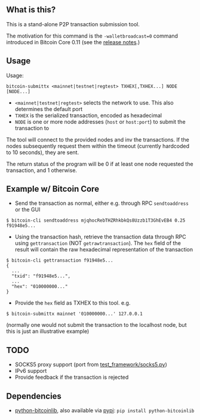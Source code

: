 What is this?
--------------

This is a stand-alone P2P transaction submission tool.

The motivation for this command is the `-walletbroadcast=0` command introduced
in Bitcoin Core 0.11 (see the [release notes](https://github.com/bitcoin/bitcoin/blob/v0.11.0rc1/doc/release-notes.md#privacy-disable-wallet-transaction-broadcast).)

Usage
--------

Usage:

    bitcoin-submittx <mainnet|testnet|regtest> TXHEX[,TXHEX...] NODE [NODE...]

- `<mainnet|testnet|regtest>` selects the network to use. This also determines the default port
- `TXHEX` is the serialized transaction, encoded as hexadecimal
- `NODE` is one or more node addresses (`host` or `host:port`) to submit the transaction to

The tool will connect to the provided nodes and inv the transactions. If the
nodes subsequently request them within the timeout (currently hardcoded to 10
seconds), they are sent.

The return status of the program will be 0 if at least one node requested the transaction, and 1
otherwise.

Example w/ Bitcoin Core
-------------------------

- Send the transaction as normal, either e.g. through RPC `sendtoaddress` or the GUI
```
$ bitcoin-cli sendtoaddress mjqhocRebTHZRhkbkQs8Uzzb1T3GhEvEB4 0.25
f91948e5...
```
- Using the transaction hash, retrieve the transaction data through RPC using `gettransaction` (NOT
  `getrawtransaction`). The `hex` field of the result will contain the raw
  hexadecimal representation of the transaction
```
$ bitcoin-cli gettransaction f91948e5...
{
  ...
  "txid": "f91948e5...",
  ...
  "hex": "010000000..."
}
```
- Provide the `hex` field as TXHEX to this tool. e.g.
```
$ bitcoin-submittx mainnet '010000000...' 127.0.0.1
```
(normally one would not submit the transaction to the localhost node, but this is just an illustrative example)

TODO
------

- SOCKS5 proxy support (port from [test_framework/socks5.py](https://github.com/bitcoin/bitcoin/blob/master/qa/rpc-tests/test_framework/socks5.py))
- IPv6 support
- Provide feedback if the transaction is rejected

Dependencies
--------------

- [python-bitcoinlib](https://github.com/petertodd/python-bitcoinlib), also available via [pypi](https://pypi.python.org/pypi/python-bitcoinlib): `pip install python-bitcoinlib`

